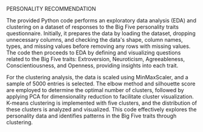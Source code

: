 PERSONALITY RECOMMENDATION

The provided Python code performs an exploratory data analysis (EDA) and clustering on a dataset of responses to the Big Five personality traits questionnaire. 
Initially, it prepares the data by loading the dataset, dropping unnecessary columns, and checking the data's shape, column names, types, and missing values before removing any rows with missing values. 
The code then proceeds to EDA by defining and visualizing questions related to the Big Five traits: Extroversion, Neuroticism, Agreeableness, Conscientiousness, and Openness, providing insights into each trait.

For the clustering analysis, the data is scaled using MinMaxScaler, and a sample of 5000 entries is selected. The elbow method and silhouette score are employed to determine the optimal number of clusters, followed by applying PCA for dimensionality reduction to facilitate cluster visualization. K-means clustering is implemented with five clusters, and the distribution of these clusters is analyzed and visualized. This code effectively explores the personality data and identifies patterns in the Big Five traits through clustering.
